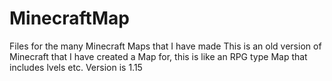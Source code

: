 # MinecraftMap
Files for the many Minecraft Maps that I have made
This is an old version of Minecraft that I have created a Map for, this is like an RPG type Map that includes lvels etc.
Version is 1.15
